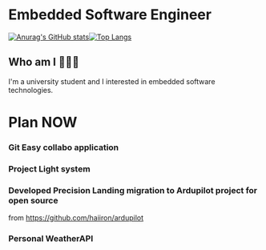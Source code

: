 # Embedded Software Engineer
[![Anurag's GitHub stats](https://github-readme-stats.vercel.app/api?username=HarryKito&theme=synthwave)](https://github.com/anuraghazra/github-readme-stats)[![Top Langs](https://github-readme-stats.vercel.app/api/top-langs/?username=HarryKito&layout=compact&hide=jupyter%20notebook)](https://github.com/anuraghazra/github-readme-stats)
## Who am I 🤖🇰🇷
I'm a university student and I interested in embedded software technologies.

# Plan NOW
### Git Easy collabo application
### Project Light system
### Developed Precision Landing migration to Ardupilot project for open source
from https://github.com/haiiron/ardupilot
### Personal WeatherAPI
